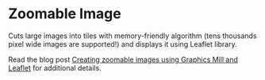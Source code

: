 # Zoomable Image

Cuts large images into tiles with memory-friendly algorithm (tens thousands pixel wide images are supported!) and displays it using Leaflet library.

Read the blog post [Creating zoomable images using Graphics Mill and Leaflet](www.graphicsmill.com/blog/2014/08/05/Creating-zoomable-images-using-Graphics-Mill-and-Leaflet) for additional details.

